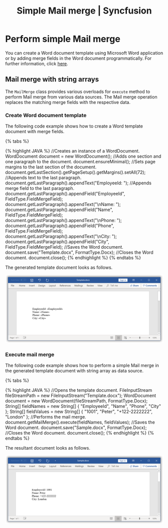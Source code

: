 ﻿---
title: Simple Mail merge | Syncfusion
description: This section illustrates how to Mail merge - replace all merge fields in a document with data, by repeating whole document for each record in data source.
platform: java-file-formats
control: Word Library
documentation: UG
---

# Perform simple Mail merge

You can create a Word document template using Microsoft Word application or by adding merge fields in the Word document programmatically. For further information, click [here](https://help.syncfusion.com/java-file-formats/word-library/working-with-mail-merge#create-word-document-template).

## Mail merge with string arrays

The `MailMerge` class provides various overloads for `execute` method to perform Mail merge from various data sources. The Mail merge operation replaces the matching merge fields with the respective data.

### Create Word document template
The following code example shows how to create a Word template document with merge fields.

{% tabs %}  

{% highlight JAVA %}
//Creates an instance of a WordDocument. 
WordDocument document = new WordDocument();
//Adds one section and one paragraph to the document.
document.ensureMinimal();
//Sets page margins to the last section of the document.
document.getLastSection().getPageSetup().getMargins().setAll(72);
//Appends text to the last paragraph.
document.getLastParagraph().appendText("EmployeeId: ");
//Appends merge field to the last paragraph.
document.getLastParagraph().appendField("EmployeeId", FieldType.FieldMergeField);
document.getLastParagraph().appendText("\nName: ");
document.getLastParagraph().appendField("Name", FieldType.FieldMergeField);
document.getLastParagraph().appendText("\nPhone: ");
document.getLastParagraph().appendField("Phone", FieldType.FieldMergeField);
document.getLastParagraph().appendText("\nCity: ");
document.getLastParagraph().appendField("City", FieldType.FieldMergeField);
//Saves the Word document.
document.save("Template.docx", FormatType.Docx);
//Closes the Word document.
document.close();
{% endhighlight %}
{% endtabs %}  

The generated template document looks as follows.

![Word document template](../MailMerge_images/Simple_mail_merge_template.png)

### Execute mail merge

The following code example shows how to perform a simple Mail merge in the generated template document with string array as data source.

{% tabs %}  

{% highlight JAVA %}
//Opens the template document.
FileInputStream fileStreamPath = new FileInputStream("Template.docx");
WordDocument document = new WordDocument(fileStreamPath, FormatType.Docx);
String[] fieldNames = new String[] { "EmployeeId", "Name", "Phone", "City" };
String[] fieldValues = new String[] { "1001", "Peter", "+122-2222222", "London" };
//Performs the mail merge.
document.getMailMerge().execute(fieldNames, fieldValues);
//Saves the Word document.
document.save("Sample.docx", FormatType.Docx);
//Closes the Word document.
document.close();
{% endhighlight %}
{% endtabs %}  

The resultant document looks as follows.

![Mail merged Word document](../MailMerge_images/Simple_mail_merge_output.png)
